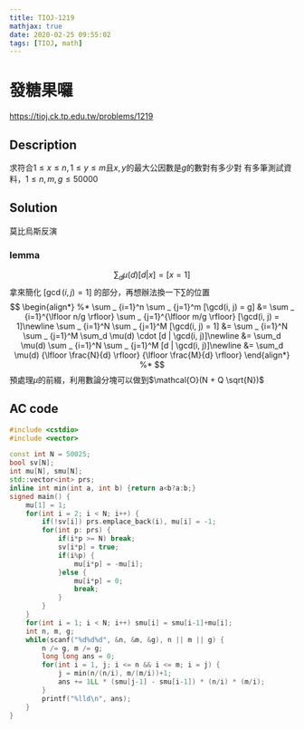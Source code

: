 ```yaml
---
title: TIOJ-1219
mathjax: true
date: 2020-02-25 09:55:02
tags: [TIOJ, math]
---
```

# 發糖果囉

https://tioj.ck.tp.edu.tw/problems/1219

## Description
求符合$1 \leq x \leq n, 1 \leq y \leq m$且$x,y$的最大公因數是$g$的數對有多少對
有多筆測試資料，$1 \leq n, m, g \leq 50000$

## Solution
莫比烏斯反演
### lemma
$$
\sum_d \mu(d) [d | x] = [x = 1]
$$
拿來簡化 $[\gcd(i,j)=1]$ 的部分，再想辦法換一下$\sum$的位置
$$
\begin{align*} %*
\sum _ {i=1}^n \sum _ {j=1}^m [\gcd(i, j) = g] &= \sum _ {i=1}^{\lfloor n/g \rfloor} \sum _ {j=1}^{\lfloor m/g \rfloor} [\gcd(i, j) = 1]\newline
\sum _ {i=1}^N \sum _ {j=1}^M [\gcd(i, j) = 1] &= \sum _ {i=1}^N \sum _ {j=1}^M \sum_d \mu(d) \cdot [d | \gcd(i, j)]\newline
&= \sum_d \mu(d) \sum _ {i=1}^N \sum _ {j=1}^M [d | \gcd(i, j)]\newline
&= \sum_d \mu(d) {\lfloor \frac{N}{d} \rfloor} {\lfloor \frac{M}{d} \rfloor}
\end{align*} %*
$$
預處理$\mu$的前綴，利用數論分塊可以做到$\mathcal{O}(N + Q \sqrt{N})$

## AC code
``` cpp
#include <cstdio>
#include <vector>

const int N = 50025;
bool sv[N];
int mu[N], smu[N];
std::vector<int> prs;
inline int min(int a, int b) {return a<b?a:b;}
signed main() {
    mu[1] = 1;
    for(int i = 2; i < N; i++) {
        if(!sv[i]) prs.emplace_back(i), mu[i] = -1;
        for(int p: prs) {
            if(i*p >= N) break;
            sv[i*p] = true;
            if(i%p) {
                mu[i*p] = -mu[i];
            }else {
                mu[i*p] = 0;
                break;
            }
        }
    }
    for(int i = 1; i < N; i++) smu[i] = smu[i-1]+mu[i];
    int n, m, g;
    while(scanf("%d%d%d", &n, &m, &g), n || m || g) {
        n /= g, m /= g;
        long long ans = 0;
        for(int i = 1, j; i <= n && i <= m; i = j) {
            j = min(n/(n/i), m/(m/i))+1;
            ans += 1LL * (smu[j-1] - smu[i-1]) * (n/i) * (m/i);
        }
        printf("%lld\n", ans);
    }
}
```